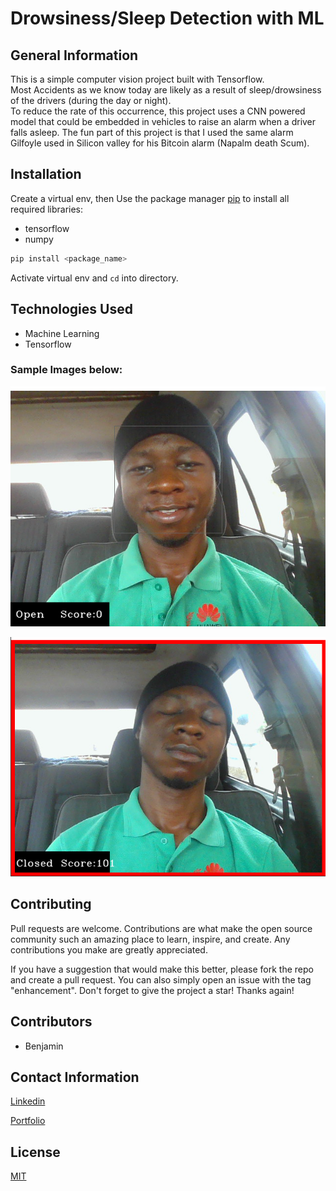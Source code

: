# Drowsiness/Sleep Detection with ML

## General Information
This is a simple computer vision project built with Tensorflow.<br/>
Most Accidents as we know today are likely as a result of sleep/drowsiness of the
drivers (during the day or night).<br/>
To reduce the rate of this occurrence, this project uses a CNN powered model that could be embedded 
in vehicles to raise an alarm when a driver falls asleep. The fun part of this project is that
I used the same alarm Gilfoyle used in Silicon valley for his Bitcoin alarm (Napalm death Scum).

## Installation
Create a virtual env, then
Use the package manager [pip](https://pip.pypa.io/en/stable/) to install all required libraries:

- tensorflow
- numpy


```bash
pip install <package_name>
```

Activate virtual env and `cd` into directory.


## Technologies Used
- Machine Learning
- Tensorflow

### Sample Images below:


![](open.png)

![](closed.png)


## Contributing
Pull requests are welcome. Contributions are what make the open source community such an amazing place to learn, inspire, and create. Any contributions you make are greatly appreciated.

If you have a suggestion that would make this better, please fork the repo and create a pull request.
You can also simply open an issue with the tag "enhancement". Don't forget to give the project a star! Thanks again!



## Contributors
- Benjamin


## Contact Information
[Linkedin](https://www.linkedin.com/in/onyedikachi-benjamin-ogbonna-218404177/)

[Portfolio](http://benjaminogbonna.github.io/)

## License
[MIT](https://choosealicense.com/licenses/mit/)
